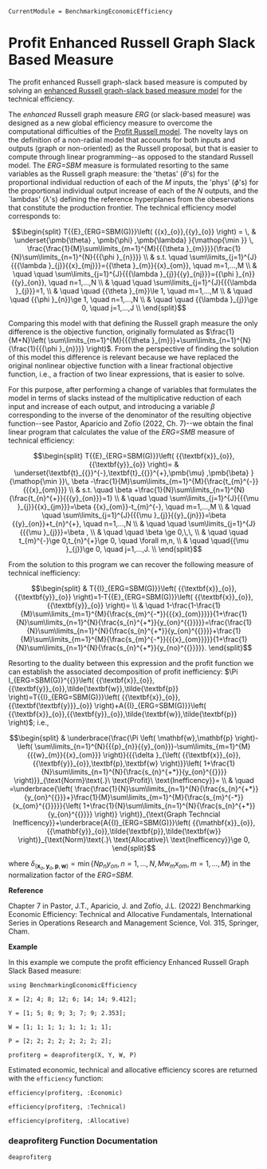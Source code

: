```@meta
CurrentModule = BenchmarkingEconomicEfficiency
```

# Profit Enhanced Russell Graph Slack Based Measure

The profit enhanced Russell graph-slack based measure is computed by solving an [enhanced Russell graph-slack based measure model](https://javierbarbero.github.io/DataEnvelopmentAnalysis.jl/stable/technical/enhancedrussell/) for the technical efficiency.

The *enhanced* Russell graph measure $ERG$ (or slack-based measure) was designed as a new global efficiency measure to overcome the computational difficulties of the  [Profit Russell model](@ref). The novelty lays on the definition of a non-radial model that accounts for both inputs and outputs (graph or non-oriented) as the Russell proposal, but that is easier to compute through linear programming--as opposed to the standard Russell model. The *ERG=SBM* measure is formulated resorting to the same variables as the Russell graph measure: the 'thetas' ($\theta$'s) for the proportional individual reduction of each of the $M$ inputs, the 'phys' ($\phi$'s) for the proportional individual output increase of each of the $N$ outputs, and the `lambdas' ($\lambda$'s) defining the reference hyperplanes from the obeservations that constitute the production frontier. The technical efficiency model corresponds to: 

```math
\begin{split}
	T{{E}_{ERG=SBM(G)}}\left( {{x}_{o}},{{y}_{o}} \right) = \, & \underset{\pmb{\theta} , \pmb{\phi} ,\pmb{\lambda} }{\mathop{\min }} \, \frac{\frac{1}{M}\sum\limits_{m=1}^{M}{{{\theta }_{m}}}}{\frac{1}{N}\sum\limits_{n=1}^{N}{{{\phi }_{n}}}} \\
	& s.t. \quad \sum\limits_{j=1}^{J}{{{\lambda }_{j}}{{x}_{mj}}}={{\theta }_{m}}{{x}_{om}}, \quad m=1,...,M   \\
	& \quad \quad \sum\limits_{j=1}^{J}{{{\lambda }_{j}}{{y}_{nj}}}={{\phi }_{n}}{{y}_{on}}, \quad n=1,...,N \\
	& \quad \quad \sum\limits_{j=1}^{J}{{{\lambda }_{j}}}=1, \\
	& \quad \quad {{\theta }_{m}}\le 1, \quad m=1,...,M \\
	& \quad \quad {{\phi }_{n}}\ge 1, \quad n=1,...,N   \\
	& \quad \quad {{\lambda }_{j}}\ge 0, \quad j=1,...,J  \\
\end{split}
```
 
 Comparing this model with that defining the Russell graph measure the only difference is the objective function, originally formulated as $\frac{1}{M+N}\left( \sum\limits_{m=1}^{M}{{{\theta }_{m}}}+\sum\limits_{n=1}^{N}{\frac{1}{{{\phi }_{n}}}} \right)$. From the perspective of finding the solution of this model this difference is relevant because we have replaced the original nonlinear objective function with a linear fractional objective function, i.e., a fraction of two linear expressions, that is easier to solve.

For this purpose, after performing a change of variables that formulates the model in terms of slacks instead of the multiplicative reduction of each input and increase of each output, and introducing a variable $\beta$ corresponding to the inverse of the denominator of the resulting objective function--see Pastor, Aparicio and Zofío (2022, Ch. 7)--we obtain the final linear program that calculates the value of the *ERG=SMB* measure of technical efficiency:   

```math
\begin{split}
 	 T{{E}_{ERG=SBM(G)}}\left( {{\textbf{x}}_{o}},{{\textbf{y}}_{o}} \right)= & \underset{\textbf{t}_{{}}^{-},\textbf{t}_{{}}^{+},\pmb{\mu} ,\pmb{\beta} }{\mathop{\min }}\,  \beta -\frac{1}{M}\sum\limits_{m=1}^{M}{\frac{t_{m}^{-}}{{{x}_{om}}}}   \\
 		& s.t. \quad \beta +\frac{1}{N}\sum\limits_{n=1}^{N}{\frac{t_{n}^{+}}{{{y}_{on}}}=1} \\ 
 		& \quad \quad \sum\limits_{j=1}^{J}{{{\mu }_{j}}{{x}_{jm}}}=\beta {{x}_{om}}-t_{m}^{-},  \quad m=1,...,M   \\
 		& \quad \quad \sum\limits_{j=1}^{J}{{{\mu }_{j}}{{y}_{jn}}}=\beta {{y}_{on}}+t_{n}^{+},  \quad n=1,...,N   \\
 		& \quad \quad \sum\limits_{j=1}^{J}{{{\mu }_{j}}}=\beta ,  \\
 		& \quad \quad \beta \ge 0,\,\,  \\
 		& \quad \quad t_{m}^{-}\ge 0,t_{n}^{+}\ge 0, \quad \forall m,n,  \\
 		& \quad \quad{{\mu }_{j}}\ge 0, \quad j=1,...,J.   \\
\end{split}
```

From the solution to this program we can recover the following measure of technical inefficiency: 

```math
\begin{split}
	& T{{I}_{ERG=SBM(G)}}\left( {{\textbf{x}}_{o}},{{\textbf{y}}_{o}} \right)=1-T{{E}_{ERG=SBM(G)}}\left( {{\textbf{x}}_{o}},{{\textbf{y}}_{o}} \right)=  \\ 
	& \quad 1-\frac{1-\frac{1}{M}\sum\limits_{m=1}^{M}{\frac{s_{m}^{-*}}{{{x}_{om}}}}}{1+\frac{1}{N}\sum\limits_{n=1}^{N}{\frac{s_{n}^{+*}}{y_{on}^{{}}}}}=\frac{\frac{1}{N}\sum\limits_{n=1}^{N}{\frac{s_{n}^{+*}}{y_{on}^{{}}}}+\frac{1}{M}\sum\limits_{m=1}^{M}{\frac{s_{m}^{-*}}{{{x}_{om}}}}}{1+\frac{1}{N}\sum\limits_{n=1}^{N}{\frac{s_{n}^{+*}}{y_{no}^{{}}}}}.   
\end{split}
```

Resorting to the duality between this expression and the profit function we can establish the associated decomposition of profit inefficiency:  $\Pi I_{ERG=SBM(G)}^{{}}\left( {{\textbf{x}}_{o}},{{\textbf{y}}_{o}},\tilde{\textbf{w}},\tilde{\textbf{p}} \right)=T{{I}_{ERG=SBM(G)}}\left( {{\textbf{x}}_{o}},{{\textbf{\textbf{y}}}_{o}} \right)+A{{I}_{ERG=SBM(G)}}\left( {{\textbf{x}}_{o}},{{\textbf{y}}_{o}},\tilde{\textbf{w}},\tilde{\textbf{p}} \right)$; i.e.,		   

```math
\begin{split}
& \underbrace{\frac{\Pi \left( \mathbf{w},\mathbf{p} \right)-\left( \sum\limits_{n=1}^{N}{{{p}_{n}}{{y}_{on}}}-\sum\limits_{m=1}^{M}{{{w}_{m}}{{x}_{om}}} \right)}{{{\delta }_{\left( {{\textbf{x}}_{o}},{{\textbf{y}}_{o}},\textbf{p},\textbf{w} \right)}}\left( 1+\frac{1}{N}\sum\limits_{n=1}^{N}{\frac{s_{n}^{+*}}{y_{on}^{{}}}} \right)}}_{\text{Norm}\text{.}\ \text{Profit}\ \text{Inefficency}}=  \\ 
& \quad =\underbrace{\left( \frac{\frac{1}{N}\sum\limits_{n=1}^{N}{\frac{s_{n}^{+*}}{y_{on}^{{}}}+}\frac{1}{M}\sum\limits_{m=1}^{M}{\frac{s_{m}^{-*}}{x_{om}^{{}}}}}{\left( 1+\frac{1}{N}\sum\limits_{n=1}^{N}{\frac{s_{n}^{+*}}{y_{on}^{{}}}} \right)} \right)}_{\text{Graph Techncial Inefficency}}+\underbrace{A{{I}_{ERG=SBM(G)}}\left( {{\mathbf{x}}_{o}},{{\mathbf{y}}_{o}},\tilde{\textbf{p}},\tilde{\textbf{w}} \right)}_{\text{Norm}\text{.}\ \text{Allocative}\ \text{Inefficency}}\ge 0, 
\end{split}
```

where ${{\delta }_{\left( {{\textbf{x}}_{o}},{{\textbf{y}}_{o}},\textbf{p},\textbf{w} \right)}}=\min \left\{ N{{p}_{n}}y_{on}^{{}},n=1,...,N,M{{w}_{m}}x_{om}^{{}},m=1,...,M \right\}$ in the normalization factor of the *ERG=SBM*. 

**Reference**

Chapter 7 in Pastor, J.T., Aparicio, J. and Zofío, J.L. (2022) Benchmarking Economic Efficiency: Technical and Allocative Fundamentals, International Series in Operations Research and Management Science, Vol. 315,  Springer, Cham. 

**Example**

In this example we compute the profit efficiency Enhanced Russell Graph Slack Based measure:
```@example profiterg
using BenchmarkingEconomicEfficiency

X = [2; 4; 8; 12; 6; 14; 14; 9.412];

Y = [1; 5; 8; 9; 3; 7; 9; 2.353];

W = [1; 1; 1; 1; 1; 1; 1; 1];

P = [2; 2; 2; 2; 2; 2; 2; 2];

profiterg = deaprofiterg(X, Y, W, P)
```

Estimated economic, technical and allocative efficiency scores are returned with the `efficiency` function:
```@example profiterg
efficiency(profiterg, :Economic)
```

```@example profiterg
efficiency(profiterg, :Technical)
```

```@example profiterg
efficiency(profiterg, :Allocative)
```

### deaprofiterg Function Documentation

```@docs
deaprofiterg
```

